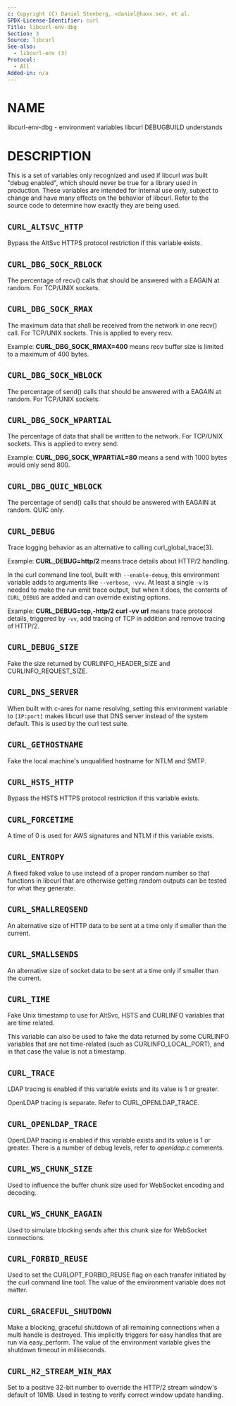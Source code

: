 ```yaml
---
c: Copyright (C) Daniel Stenberg, <daniel@haxx.se>, et al.
SPDX-License-Identifier: curl
Title: libcurl-env-dbg
Section: 3
Source: libcurl
See-also:
  - libcurl-env (3)
Protocol:
  - All
Added-in: n/a
---
```


# NAME

libcurl-env-dbg - environment variables libcurl DEBUGBUILD understands

# DESCRIPTION

This is a set of variables only recognized and used if libcurl was built
"debug enabled", which should never be true for a library used in production.
These variables are intended for internal use only, subject to change and have
many effects on the behavior of libcurl. Refer to the source code to determine
how exactly they are being used.

## `CURL_ALTSVC_HTTP`

Bypass the AltSvc HTTPS protocol restriction if this variable exists.

## `CURL_DBG_SOCK_RBLOCK`

The percentage of recv() calls that should be answered with a EAGAIN at random.
For TCP/UNIX sockets.

## `CURL_DBG_SOCK_RMAX`

The maximum data that shall be received from the network in one recv() call.
For TCP/UNIX sockets. This is applied to every recv.

Example: **CURL_DBG_SOCK_RMAX=400** means recv buffer size is limited to a
maximum of 400 bytes.

## `CURL_DBG_SOCK_WBLOCK`

The percentage of send() calls that should be answered with a EAGAIN at random.
For TCP/UNIX sockets.

## `CURL_DBG_SOCK_WPARTIAL`

The percentage of data that shall be written to the network. For TCP/UNIX
sockets. This is applied to every send.

Example: **CURL_DBG_SOCK_WPARTIAL=80** means a send with 1000 bytes would
only send 800.

## `CURL_DBG_QUIC_WBLOCK`

The percentage of send() calls that should be answered with EAGAIN at random.
QUIC only.

## `CURL_DEBUG`

Trace logging behavior as an alternative to calling curl_global_trace(3).

Example: **CURL_DEBUG=http/2** means trace details about HTTP/2 handling.

In the curl command line tool, built with `--enable-debug`, this environment
variable adds to arguments like `--verbose`, `-vvv`. At least a single `-v`
is needed to make the run emit trace output, but when it does, the contents
of `CURL_DEBUG` are added and can override existing options.

Example: **CURL_DEBUG=tcp,-http/2 curl -vv url** means trace protocol details,
triggered by `-vv`, add tracing of TCP in addition and remove tracing of
HTTP/2.

## `CURL_DEBUG_SIZE`

Fake the size returned by CURLINFO_HEADER_SIZE and CURLINFO_REQUEST_SIZE.

## `CURL_DNS_SERVER`

When built with c-ares for name resolving, setting this environment variable
to `[IP:port]` makes libcurl use that DNS server instead of the system
default. This is used by the curl test suite.

## `CURL_GETHOSTNAME`

Fake the local machine's unqualified hostname for NTLM and SMTP.

## `CURL_HSTS_HTTP`

Bypass the HSTS HTTPS protocol restriction if this variable exists.

## `CURL_FORCETIME`

A time of 0 is used for AWS signatures and NTLM if this variable exists.

## `CURL_ENTROPY`

A fixed faked value to use instead of a proper random number so that functions
in libcurl that are otherwise getting random outputs can be tested for what
they generate.

## `CURL_SMALLREQSEND`

An alternative size of HTTP data to be sent at a time only if smaller than the
current.

## `CURL_SMALLSENDS`

An alternative size of socket data to be sent at a time only if smaller than
the current.

## `CURL_TIME`

Fake Unix timestamp to use for AltSvc, HSTS and CURLINFO variables that are
time related.

This variable can also be used to fake the data returned by some CURLINFO
variables that are not time-related (such as CURLINFO_LOCAL_PORT), and in that
case the value is not a timestamp.

## `CURL_TRACE`

LDAP tracing is enabled if this variable exists and its value is 1 or greater.

OpenLDAP tracing is separate. Refer to CURL_OPENLDAP_TRACE.

## `CURL_OPENLDAP_TRACE`

OpenLDAP tracing is enabled if this variable exists and its value is 1 or
greater. There is a number of debug levels, refer to *openldap.c* comments.

## `CURL_WS_CHUNK_SIZE`

Used to influence the buffer chunk size used for WebSocket encoding and
decoding.

## `CURL_WS_CHUNK_EAGAIN`

Used to simulate blocking sends after this chunk size for WebSocket
connections.

## `CURL_FORBID_REUSE`

Used to set the CURLOPT_FORBID_REUSE flag on each transfer initiated
by the curl command line tool. The value of the environment variable
does not matter.

## `CURL_GRACEFUL_SHUTDOWN`

Make a blocking, graceful shutdown of all remaining connections when
a multi handle is destroyed. This implicitly triggers for easy handles
that are run via easy_perform. The value of the environment variable
gives the shutdown timeout in milliseconds.

## `CURL_H2_STREAM_WIN_MAX`

Set to a positive 32-bit number to override the HTTP/2 stream window's
default of 10MB. Used in testing to verify correct window update handling.
